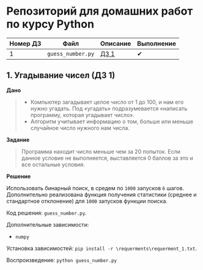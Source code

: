 # Репозиторий для домашних работ по курсу Python

|Номер ДЗ|Файл|Описание|Выполнение|
|---|---|---|---|
|1|`guess_number.py`|[ДЗ 1](#1.-Угадывание-чисел-(ДЗ-1))|✔|

## 1. Угадывание чисел (ДЗ 1)

**Дано**

>* Компьютер загадывает целое число от 1 до 100, и нам его нужно угадать. Под «угадать» подразумевается «написать программу, которая угадывает число».
> * Алгоритм учитывает информацию о том, больше или меньше случайное число нужного нам числа.

**Задание**

>Программа находит число меньше чем за 20 попыток. Если данное условие не выполняется, выставляется 0 баллов за это и все остальные условия.

**Решение**

Использовать бинарный поиск, в средем по `1000` запусков `6` шагов. Дополнительно реализована функция получения статистики (среднее и стандартное отклонение) для `1000` запусков функции поиска.

Код решения: `guess_number.py`.

Дополнительные зависимости:

* `numpy`

Установка зависимостей: `pip install -r \requerments\requerment_1.txt`.

Воспроизведение: `python guess_number.py`
